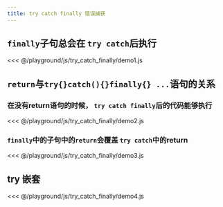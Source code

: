 ```yaml
---
title: try catch finally 错误捕获
---
```

## `finally`子句总会在 `try catch`后执行

<<<  @/playground/js/try_catch_finally/demo1.js

## `return`与`try{}catch(){}finally{} ...`语句的关系

### 在没有return语句的时候， `try catch finally`后的代码能够执行

<<<  @/playground/js/try_catch_finally/demo2.js

### `finally`中的子句中的`return`会覆盖 `try catch`中的return 

<<<  @/playground/js/try_catch_finally/demo3.js

## try 嵌套

<<< @/playground/js/try_catch_finally/demo4.js
